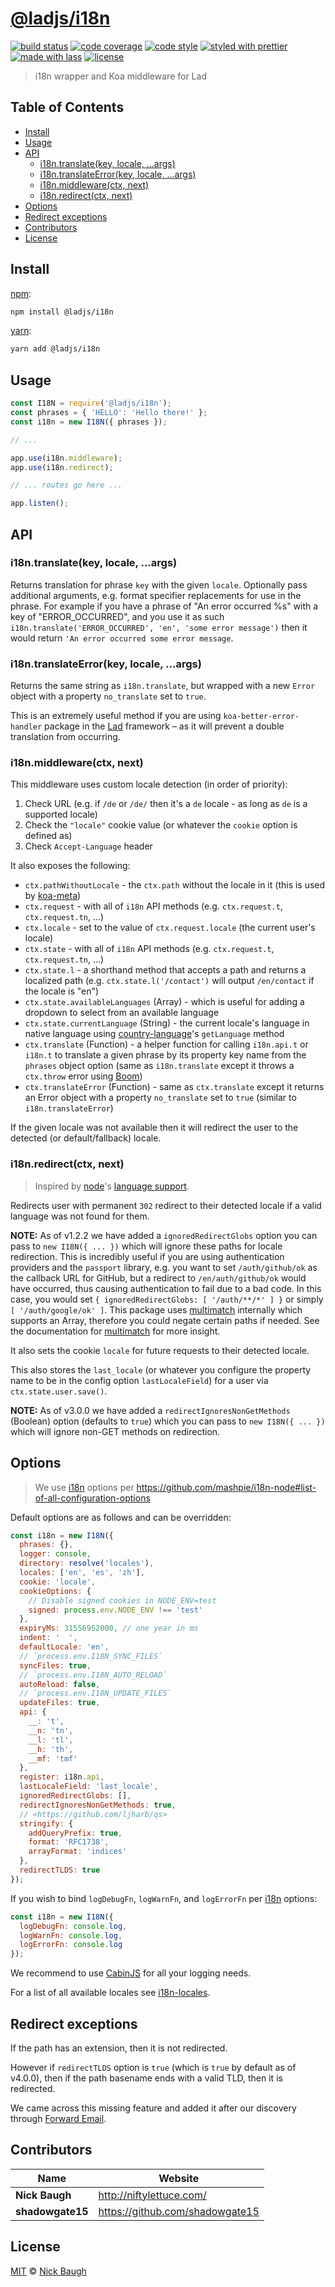 # [**@ladjs/i18n**](https://github.com/ladjs/i18n)

[![build status](https://img.shields.io/travis/ladjs/i18n.svg)](https://travis-ci.org/ladjs/i18n)
[![code coverage](https://img.shields.io/codecov/c/github/ladjs/i18n.svg)](https://codecov.io/gh/ladjs/i18n)
[![code style](https://img.shields.io/badge/code_style-XO-5ed9c7.svg)](https://github.com/sindresorhus/xo)
[![styled with prettier](https://img.shields.io/badge/styled_with-prettier-ff69b4.svg)](https://github.com/prettier/prettier)
[![made with lass](https://img.shields.io/badge/made_with-lass-95CC28.svg)](https://lass.js.org)
[![license](https://img.shields.io/github/license/ladjs/i18n.svg)](<>)

> i18n wrapper and Koa middleware for Lad


## Table of Contents

* [Install](#install)
* [Usage](#usage)
* [API](#api)
  * [i18n.translate(key, locale, ...args)](#i18ntranslatekey-locale-args)
  * [i18n.translateError(key, locale, ...args)](#i18ntranslateerrorkey-locale-args)
  * [i18n.middleware(ctx, next)](#i18nmiddlewarectx-next)
  * [i18n.redirect(ctx, next)](#i18nredirectctx-next)
* [Options](#options)
* [Redirect exceptions](#redirect-exceptions)
* [Contributors](#contributors)
* [License](#license)


## Install

[npm][]:

```sh
npm install @ladjs/i18n
```

[yarn][]:

```sh
yarn add @ladjs/i18n
```


## Usage

```js
const I18N = require('@ladjs/i18n');
const phrases = { 'HELLO': 'Hello there!' };
const i18n = new I18N({ phrases });

// ...

app.use(i18n.middleware);
app.use(i18n.redirect);

// ... routes go here ...

app.listen();
```


## API

### i18n.translate(key, locale, ...args)

Returns translation for phrase `key` with the given `locale`.  Optionally pass additional arguments, e.g. format specifier replacements for use in the phrase.  For example if you have a phrase of "An error occurred %s" with a key of "ERROR_OCCURRED", and you use it as such `i18n.translate('ERROR_OCCURRED', 'en', 'some error message')` then it would return `'An error occurred some error message`.

### i18n.translateError(key, locale, ...args)

Returns the same string as `i18n.translate`, but wrapped with a new `Error` object with a property `no_translate` set to `true`.

This is an extremely useful method if you are using `koa-better-error-handler` package in the [Lad][] framework – as it will prevent a double translation from occurring.

### i18n.middleware(ctx, next)

This middleware uses custom locale detection (in order of priority):

1. Check URL (e.g. if `/de` or `/de/` then it's a `de` locale - as long as `de` is a supported locale)
2. Check the `"locale"` cookie value (or whatever the `cookie` option is defined as)
3. Check `Accept-Language` header

It also exposes the following:

* `ctx.pathWithoutLocale` - the `ctx.path` without the locale in it (this is used by [koa-meta][])
* `ctx.request` - with all of `i18n` API methods (e.g. `ctx.request.t`, `ctx.request.tn`, ...)
* `ctx.locale` - set to the value of `ctx.request.locale` (the current user's locale)
* `ctx.state` - with all of `i18n` API methods (e.g. `ctx.request.t`, `ctx.request.tn`, ...)
* `ctx.state.l` - a shorthand method that accepts a path and returns a localized path (e.g. `ctx.state.l('/contact')` will output `/en/contact` if the locale is "en")
* `ctx.state.availableLanguages` (Array) - which is useful for adding a dropdown to select from an available language
* `ctx.state.currentLanguage` (String) - the current locale's language in native language using [country-language][]'s `getLanguage` method
* `ctx.translate` (Function) - a helper function for calling `i18n.api.t` or `i18n.t` to translate a given phrase by its property key name from the `phrases` object option (same as `i18n.translate` except it throws a `ctx.throw` error using [Boom][])
* `ctx.translateError` (Function) - same as `ctx.translate` except it returns an Error object with a property `no_translate` set to `true` (similar to `i18n.translateError`)

If the given locale was not available then it will redirect the user to the detected (or default/fallback) locale.

### i18n.redirect(ctx, next)

> Inspired by [node][]'s [language support][language-support].

Redirects user with permanent `302` redirect to their detected locale if a valid language was not found for them.

**NOTE:** As of v1.2.2 we have added a `ignoredRedirectGlobs` option you can pass to `new I18N({ ... })` which will ignore these paths for locale redirection.  This is incredibly useful if you are using authentication providers and the `passport` library, e.g. you want to set `/auth/github/ok` as the callback URL for GitHub, but a redirect to `/en/auth/github/ok` would have occurred, thus causing authentication to fail due to a bad code.  In this case, you would set `{ ignoredRedirectGlobs: [ '/auth/**/*' ] }` or simply `[ '/auth/google/ok' ]`.  This package uses [multimatch][] internally which supports an Array, therefore you could negate certain paths if needed.  See the documentation for [multimatch][] for more insight.

It also sets the cookie `locale` for future requests to their detected locale.

This also stores the `last_locale` (or whatever you configure the property name to be in the config option `lastLocaleField`) for a user via `ctx.state.user.save()`.

**NOTE:** As of v3.0.0 we have added a `redirectIgnoresNonGetMethods` (Boolean) option (defaults to `true`) which you can pass to `new I18N({ ... })` which will ignore non-GET methods on redirection.


## Options

> We use [i18n][] options per <https://github.com/mashpie/i18n-node#list-of-all-configuration-options>

Default options are as follows and can be overridden:

```js
const i18n = new I18N({
  phrases: {},
  logger: console,
  directory: resolve('locales'),
  locales: ['en', 'es', 'zh'],
  cookie: 'locale',
  cookieOptions: {
    // Disable signed cookies in NODE_ENV=test
    signed: process.env.NODE_ENV !== 'test'
  },
  expiryMs: 31556952000, // one year in ms
  indent: '  ',
  defaultLocale: 'en',
  // `process.env.I18N_SYNC_FILES`
  syncFiles: true,
  // `process.env.I18N_AUTO_RELOAD`
  autoReload: false,
  // `process.env.I18N_UPDATE_FILES`
  updateFiles: true,
  api: {
    __: 't',
    __n: 'tn',
    __l: 'tl',
    __h: 'th',
    __mf: 'tmf'
  },
  register: i18n.api,
  lastLocaleField: 'last_locale',
  ignoredRedirectGlobs: [],
  redirectIgnoresNonGetMethods: true,
  // <https://github.com/ljharb/qs>
  stringify: {
    addQueryPrefix: true,
    format: 'RFC1738',
    arrayFormat: 'indices'
  },
  redirectTLDS: true
});
```

If you wish to bind `logDebugFn`, `logWarnFn`, and `logErrorFn` per [i18n][] options:

```js
const i18n = new I18N({
  logDebugFn: console.log,
  logWarnFn: console.log,
  logErrorFn: console.log
});
```

We recommend to use [CabinJS][cabin] for all your logging needs.

For a list of all available locales see [i18n-locales][].


## Redirect exceptions

If the path has an extension, then it is not redirected.

However if `redirectTLDS` option is `true` (which is `true` by default as of v4.0.0), then if the path basename ends with a valid TLD, then it is redirected.

We came across this missing feature and added it after our discovery through [Forward Email](https://forwardemail.net).


## Contributors

| Name             | Website                           |
| ---------------- | --------------------------------- |
| **Nick Baugh**   | <http://niftylettuce.com/>        |
| **shadowgate15** | <https://github.com/shadowgate15> |


## License

[MIT](LICENSE) © [Nick Baugh](http://niftylettuce.com/)


##

[npm]: https://www.npmjs.com/

[yarn]: https://yarnpkg.com/

[i18n]: https://github.com/mashpie/i18n-node

[i18n-locales]: https://github.com/ladjs/i18n-locales

[koa-meta]: https://github.com/ladjs/koa-meta

[country-language]: https://github.com/bdswiss/country-language

[boom]: https://github.com/hapijs/boom

[node]: https://nodejs.org

[language-support]: https://github.com/nodejs/nodejs.org/commit/d6cdd942a8fc0fffcf6879eca124295e95991bbc#diff-78c12f5adc1848d13b1c6f07055d996eR59

[cabin]: https://cabinjs.com

[multimatch]: https://github.com/sindresorhus/multimatch

[lad]: https://github.com/ladjs/lad

